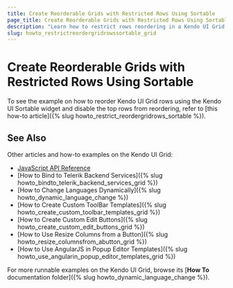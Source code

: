 ```yaml
---
title: Create Reorderable Grids with Restricted Rows Using Sortable
page_title: Create Reorderable Grids with Restricted Rows Using Sortable | Kendo UI Grid
description: "Learn how to restrict rows reordering in a Kendo UI Grid with a Kendo UI Sortable widget."
slug: howto_restrictreordergridrowssortable_grid
---
```


# Create Reorderable Grids with Restricted Rows Using Sortable

To see the example on how to reorder Kendo UI Grid rows using the Kendo UI Sortable widget and disable the top rows from reordering, refer to [this how-to article]({% slug howto_restrict_reordergridrows_sortable %}).

## See Also

Other articles and how-to examples on the Kendo UI Grid:

* [JavaScript API Reference](/api/javascript/ui/grid)
* [How to Bind to Telerik Backend Services]({% slug howto_bindto_telerik_backend_services_grid %})
* [How to Change Languages Dynamically]({% slug howto_dynamic_language_change %})
* [How to Create Custom ToolBar Templates]({% slug howto_create_custom_toolbar_templates_grid %})
* [How to Create Custom Edit Buttons]({% slug howto_create_custom_edit_buttons_grid %})
* [How to Use Resize Columns from a Button]({% slug howto_resize_columnsfrom_abutton_grid %})
* [How to Use AngularJS in Popup Editor Templates]({% slug howto_use_angularin_popup_editor_templates_grid %})

For more runnable examples on the Kendo UI Grid, browse its [**How To** documentation folder]({% slug howto_dynamic_language_change %}).
